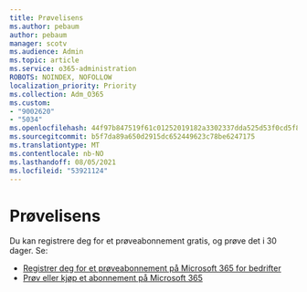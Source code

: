 ```yaml
---
title: Prøvelisens
ms.author: pebaum
author: pebaum
manager: scotv
ms.audience: Admin
ms.topic: article
ms.service: o365-administration
ROBOTS: NOINDEX, NOFOLLOW
localization_priority: Priority
ms.collection: Adm_O365
ms.custom:
- "9002620"
- "5034"
ms.openlocfilehash: 44f97b847519f61c01252019182a3302337dda525d53f0cd5f82e3682218a81e
ms.sourcegitcommit: b5f7da89a650d2915dc652449623c78be6247175
ms.translationtype: MT
ms.contentlocale: nb-NO
ms.lasthandoff: 08/05/2021
ms.locfileid: "53921124"
---
```

# <a name="trial-license"></a>Prøvelisens

Du kan registrere deg for et prøveabonnement gratis, og prøve det i 30 dager. Se:

- [Registrer deg for et prøveabonnement på Microsoft 365 for bedrifter](https://docs.microsoft.com/microsoft-365/commerce/sign-up-for-office-365-trial?view=o365-worldwide)
- [Prøv eller kjøp et abonnement på Microsoft 365](https://docs.microsoft.com/microsoft-365/commerce/try-or-buy-microsoft-365?view=o365-worldwide)
